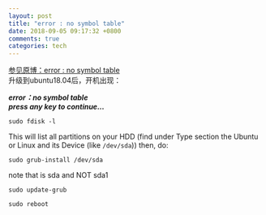 ```yaml
---
layout: post
title: "error : no symbol table"
date: 2018-09-05 09:17:32 +0800
comments: true
categories: tech
---
```

[参见原博：error : no symbol table](https://askubuntu.com/questions/965070/no-symbol-table-error-after-upgrading-to-17-04)  
升级到ubuntu18.04后，开机出现：  

***error：no symbol table***  
***press any key to continue...***  

    sudo fdisk -l  

This will list all partitions on your HDD (find under Type section the Ubuntu or Linux and its Device (like `/dev/sda`)) then, do:  

    sudo grub-install /dev/sda  

note that is sda and NOT sda1  

    sudo update-grub  

    sudo reboot  
